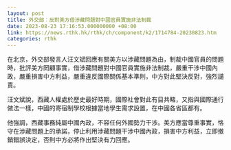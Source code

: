 ```yaml
---
layout: post
title: 外交部︰反對美方借涉藏問題對中國官員實施非法制裁
date: 2023-08-23 17:16:53.000000000 +08:00
link: https://news.rthk.hk/rthk/ch/component/k2/1714784-20230823.htm
categories: rthk
---
```


在北京，外交部發言人汪文斌回應有關美方以涉藏問題為由，制裁中國官員的問題時，批評美方罔顧事實，借涉藏問題對中國官員實施非法制裁，嚴重干涉中國內政，嚴重損害中方利益，嚴重違反國際關係基本準則，中方對此堅決反對，強烈譴責。

汪文斌說，西藏人權處於歷史最好時期，國際社會對此有目共睹，又指與國際通行做法一樣，中國的寄宿制學校根據當地學生需求設置，在中國各省區都有。

他強調，西藏事務純屬中國內政，不容任何外國勢力干涉。美方應當尊重事實，恪守在涉藏問題上的承諾，停止利用涉藏問題干涉中國內政，損害中方利益，立即撤銷錯誤決定，否則中方必將作出堅決有力回應。
